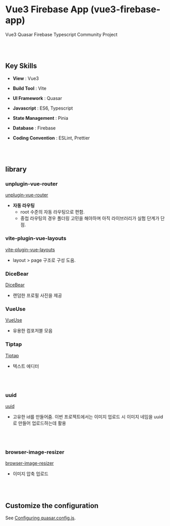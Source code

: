 # Vue3 Firebase App (vue3-firebase-app)

Vue3 Quasar Firebase Typescript Community Project

<br/><br/>

## Key Skills

- **View** : Vue3
- **Build Tool** : Vite
- **UI Framework** : Quasar
- **Javascript** : ES6, Typescript
- **State Management** : Pinia
- **Database** : Firebase
- **Coding Convention** : ESLint, Prettier

  <br/><br/>

## library

### unplugin-vue-router

[unplugin-vue-router](https://github.com/posva/unplugin-vue-router)

- **자동 라우팅**
  - root 수준의 자동 라우팅으로 편함.
  - 중첩 라우팅의 경우 폴더링 고민을 해야하며 아직 라이브러리가 실험 단계가 단점.

### vite-plugin-vue-layouts

[vite-plugin-vue-layouts](https://github.com/JohnCampionJr/vite-plugin-vue-layouts)

- layout > page 구조로 구성 도움.

### DiceBear

[DiceBear](https://www.dicebear.com/)

- 랜덤한 프로필 사진을 제공

### VueUse

[VueUse](https://vueuse.org/)

- 유용한 컴포저블 모음

### Tiptap

[Tiptap](https://tiptap.dev/)

- 텍스트 에디터

  <br/><br/>

### uuid

[uuid](https://github.com/uuidjs/uuid)

- 고유한 id를 만들어줌. 이번 프로젝트에서는 이미지 업로드 시 이미지 네임을 uuid로 만들어 업로드하는데 활용

  <br/><br/>

### browser-image-resizer

[browser-image-resizer](https://github.com/ericnograles/browser-image-resizer)

- 이미지 압축 업로드

  <br/><br/>

## Customize the configuration

See [Configuring quasar.config.js](https://v2.quasar.dev/quasar-cli-vite/quasar-config-js).
